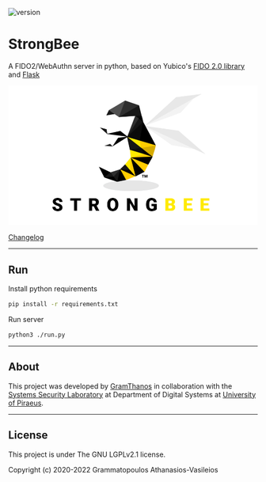 ![version](https://img.shields.io/badge/StrongBee-v0.0.3--beta-yellow.svg)

# StrongBee

A FIDO2/WebAuthn server in python, based on Yubico's [FIDO 2.0 library](https://github.com/Yubico/python-fido2) and [Flask](https://github.com/pallets/flask)

![strongbee-banner](strongbee.png)

[Changelog](CHANGELOG.md)


---

## Run


Install python requirements
```bash
pip install -r requirements.txt
```

Run server
```bash
python3 ./run.py
```


---

## About

This project was developed by [GramThanos](https://www.linkedin.com/in/gramthanos/) in collaboration with the [Systems Security Laboratory](https://ssl.ds.unipi.gr/) at Department of Digital Systems at [University of Piraeus](https://www.unipi.gr/).

---

## License

This project is under The GNU LGPLv2.1 license.

Copyright (c) 2020-2022 Grammatopoulos Athanasios-Vasileios
